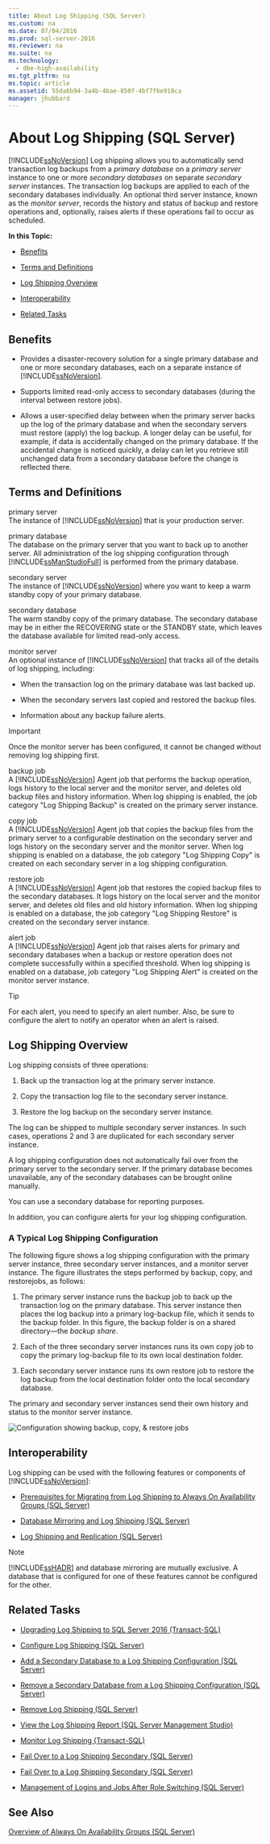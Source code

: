 ```yaml
---
title: About Log Shipping (SQL Server)
ms.custom: na
ms.date: 07/04/2016
ms.prod: sql-server-2016
ms.reviewer: na
ms.suite: na
ms.technology: 
  - dbe-high-availability
ms.tgt_pltfrm: na
ms.topic: article
ms.assetid: 55da6b94-3a4b-4bae-850f-4bf7f6e918ca
manager: jhubbard
---
```

# About Log Shipping (SQL Server)
[!INCLUDE[ssNoVersion](../../Topics/TopicNameContainA/includes/ssNoVersion_md.md)] Log shipping allows you to automatically send transaction log backups from a *primary database* on a *primary server* instance to one or more *secondary databases* on separate *secondary server* instances. The transaction log backups are applied to each of the secondary databases individually. An optional third server instance, known as the *monitor server*, records the history and status of backup and restore operations and, optionally, raises alerts if these operations fail to occur as scheduled.  
  
 **In this Topic:**  
  
-   [Benefits](#Benefits)  
  
-   [Terms and Definitions](#TermsAndDefinitions)  
  
-   [Log Shipping Overview](#ComponentsAndConcepts)  
  
-   [Interoperability](#Interoperability)  
  
-   [Related Tasks](#RelatedTasks)  
  
##  <a name="Benefits"></a> Benefits  
  
-   Provides a disaster-recovery solution for a single primary database and one or more secondary databases, each on a separate instance of [!INCLUDE[ssNoVersion](../../Topics/TopicNameContainA/includes/ssNoVersion_md.md)].  
  
-   Supports limited read-only access to secondary databases (during the interval between restore jobs).  
  
-   Allows a user-specified delay between when the primary server backs up the log of the primary database and when the secondary servers must restore (apply) the log backup. A longer delay can be useful, for example, if data is accidentally changed on the primary database. If the accidental change is noticed quickly, a delay can let you retrieve still unchanged data from a secondary database before the change is reflected there.  
  
##  <a name="TermsAndDefinitions"></a> Terms and Definitions  
 primary server  
 The instance of [!INCLUDE[ssNoVersion](../../Topics/TopicNameContainA/includes/ssNoVersion_md.md)] that is your production server.  
  
 primary database  
 The database on the primary server that you want to back up to another server. All administration of the log shipping configuration through [!INCLUDE[ssManStudioFull](../../Topics/TopicNameContainA/includes/ssManStudioFull_md.md)] is performed from the primary database.  
  
 secondary server  
 The instance of [!INCLUDE[ssNoVersion](../../Topics/TopicNameContainA/includes/ssNoVersion_md.md)] where you want to keep a warm standby copy of your primary database.  
  
 secondary database  
 The warm standby copy of the primary database. The secondary database may be in either the RECOVERING state or the STANDBY state, which leaves the database available for limited read-only access.  
  
 monitor server  
 An optional instance of [!INCLUDE[ssNoVersion](../../Topics/TopicNameContainA/includes/ssNoVersion_md.md)] that tracks all of the details of log shipping, including:  
  
-   When the transaction log on the primary database was last backed up.  
  
-   When the secondary servers last copied and restored the backup files.  
  
-   Information about any backup failure alerts.  
  
> [!IMPORTANT]  
>  Once the monitor server has been configured, it cannot be changed without removing log shipping first.  
  
 backup job  
 A [!INCLUDE[ssNoVersion](../../Topics/TopicNameContainA/includes/ssNoVersion_md.md)] Agent job that  performs the backup operation, logs history to the local server and the monitor server, and deletes old backup files and history information. When log shipping is enabled, the job category "Log Shipping Backup" is created on the primary server instance.  
  
 copy job  
 A [!INCLUDE[ssNoVersion](../../Topics/TopicNameContainA/includes/ssNoVersion_md.md)] Agent job that copies the backup files from the primary server to a configurable destination on the secondary server and logs history on the secondary server and the monitor server. When log shipping is enabled on a database, the job category "Log Shipping Copy" is created on each secondary server in a log shipping configuration.  
  
 restore job  
 A [!INCLUDE[ssNoVersion](../../Topics/TopicNameContainA/includes/ssNoVersion_md.md)] Agent job that restores the copied backup files to the secondary databases. It logs history on the local server and the monitor server, and deletes old files and old history information. When log shipping is enabled on a database, the job category "Log Shipping Restore" is created on the secondary server instance.  
  
 alert job  
 A [!INCLUDE[ssNoVersion](../../Topics/TopicNameContainA/includes/ssNoVersion_md.md)] Agent job that raises alerts for primary and secondary databases when a backup or restore operation does not complete successfully within a specified threshold. When log shipping is enabled on a database, job category "Log Shipping Alert" is created on the monitor server instance.  
  
> [!TIP]  
>  For each alert, you need to specify an alert number. Also, be sure to configure the alert to notify an operator when an alert is raised.  
  
##  <a name="ComponentsAndConcepts"></a> Log Shipping Overview  
 Log shipping consists of three operations:  
  
1.  Back up the transaction log at the primary server instance.  
  
2.  Copy the transaction log file to the secondary server instance.  
  
3.  Restore the log backup on the secondary server instance.  
  
 The log can be shipped to multiple secondary server instances. In such cases, operations 2 and 3 are duplicated for each secondary server instance.  
  
 A log shipping configuration does not automatically fail over from the primary server to the secondary server. If the primary database becomes unavailable, any of the secondary databases can be brought online manually.  
  
 You can use a secondary database for reporting purposes.  
  
 In addition, you can configure alerts for your log shipping configuration.  
  
### A Typical Log Shipping Configuration  
 The following figure shows a log shipping configuration with the primary server instance, three secondary server instances, and a monitor server instance. The figure illustrates the steps performed by backup, copy, and restorejobs, as follows:  
  
1.  The primary server instance runs the backup job to back up the transaction log on the primary database. This server instance then places the log backup into a primary log-backup file, which it sends to the backup folder.  In this figure, the backup folder is on a shared directory—the *backup share*.  
  
2.  Each of the three secondary server instances runs its own copy job to copy the primary log-backup file to its own local destination folder.  
  
3.  Each secondary server instance runs its own restore job to restore the log backup from the local destination folder onto the local secondary database.  
  
 The primary and secondary server instances send their own history and status to the monitor server instance.  
  
 ![Configuration showing backup, copy, & restore jobs](../../Topics/TopicNameNotContainA/media/LS_Typical_Configuration.gif "LS_Typical_Configuration")  
  
##  <a name="Interoperability"></a> Interoperability  
 Log shipping can be used with the following features or components of [!INCLUDE[ssNoVersion](../../Topics/TopicNameContainA/includes/ssNoVersion_md.md)]:  
  
-   [Prerequisites for Migrating from Log Shipping to Always On Availability Groups (SQL Server)](../../Topics/TopicNameNotContainA/Prerequisites-for-Migrating-from-Log-Shipping-to-Always-On-Availability-Groups--SQL-Server-.md)  
  
-   [Database Mirroring and Log Shipping (SQL Server)](../../Topics/TopicNameNotContainA/Database-Mirroring-and-Log-Shipping--SQL-Server-.md)  
  
-   [Log Shipping and Replication (SQL Server)](../../Topics/TopicNameNotContainA/Log-Shipping-and-Replication--SQL-Server-.md)  
  
> [!NOTE]  
>  [!INCLUDE[ssHADR](../../Topics/TopicNameContainA/includes/ssHADR_md.md)] and database mirroring are mutually exclusive. A database that is configured for one of these features cannot be configured for the other.  
  
##  <a name="RelatedTasks"></a> Related Tasks  
  
-   [Upgrading Log Shipping to SQL Server 2016 (Transact-SQL)](../../Topics/TopicNameNotContainA/Upgrading-Log-Shipping-to-SQL-Server-2016--Transact-SQL-.md)  
  
-   [Configure Log Shipping (SQL Server)](../../Topics/TopicNameNotContainA/Configure-Log-Shipping--SQL-Server-.md)  
  
-   [Add a Secondary Database to a Log Shipping Configuration (SQL Server)](../../Topics/TopicNameContainA/Add-a-Secondary-Database-to-a-Log-Shipping-Configuration--SQL-Server-.md)  
  
-   [Remove a Secondary Database from a Log Shipping Configuration (SQL Server)](../../Topics/TopicNameContainA/Remove-a-Secondary-Database-from-a-Log-Shipping-Configuration--SQL-Server-.md)  
  
-   [Remove Log Shipping (SQL Server)](../../Topics/TopicNameNotContainA/Remove-Log-Shipping--SQL-Server-.md)  
  
-   [View the Log Shipping Report (SQL Server Management Studio)](../../Topics/TopicNameNotContainA/View-the-Log-Shipping-Report--SQL-Server-Management-Studio-.md)  
  
-   [Monitor Log Shipping (Transact-SQL)](../../Topics/TopicNameNotContainA/Monitor-Log-Shipping--Transact-SQL-.md)  
  
-   [Fail Over to a Log Shipping Secondary (SQL Server)](../../Topics/TopicNameContainA/Fail-Over-to-a-Log-Shipping-Secondary--SQL-Server-.md)  
  
-   [Fail Over to a Log Shipping Secondary (SQL Server)](../../Topics/TopicNameContainA/Fail-Over-to-a-Log-Shipping-Secondary--SQL-Server-.md)  
  
-   [Management of Logins and Jobs After Role Switching (SQL Server)](../../Topics/TopicNameNotContainA/Management-of-Logins-and-Jobs-After-Role-Switching--SQL-Server-.md)  
  
## See Also  
 [Overview of Always On Availability Groups (SQL Server)](../../Topics/TopicNameNotContainA/Overview-of-Always-On-Availability-Groups--SQL-Server-.md)